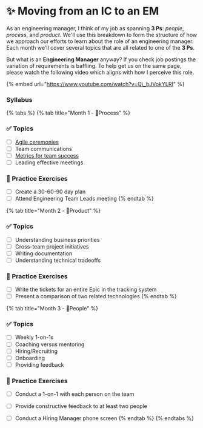 # ✨ Moving from an IC to an EM

As an engineering manager, I think of my job as spanning **3 Ps**: _people_, _process_, and _product._ We'll use this breakdown to form the structure of how we approach our efforts to learn about the role of an engineering manager. Each month we'll cover several topics that are all related to one of the **3 Ps**.

But what is an **Engineering Manager** anyway? If you check job postings the variation of requirements is baffling. To help get us on the same page, please watch the following video which aligns with how I perceive this role.

{% embed url="https://www.youtube.com/watch?v=Q\_bJVokYLRI" %}

### Syllabus

{% tabs %}
{% tab title="Month 1 - 👣Process" %}
### ✅ Topics

* [ ] [Agile ceremonies](process/agile-ceremonies.md)
* [ ] Team communications
* [ ] [Metrics for team success](process/metrics-for-team-success.md)
* [ ] Leading effective meetings

### 🔑 Practice Exercises

* [ ] Create a 30-60-90 day plan
* [ ] Attend Engineering Team Leads meeting
{% endtab %}

{% tab title="Month 2 - 🔨Product" %}
### ✅ Topics

* [ ] Understanding business priorities
* [ ] Cross-team project initiatives
* [ ] Writing documentation
* [ ] Understanding technical tradeoffs

### 🔑 Practice Exercises

* [ ] Write the tickets for an entire Epic in the tracking system
* [ ] Present a comparison of two related technologies
{% endtab %}

{% tab title="Month 3 - 👫People" %}
### ✅ Topics

* [ ] Weekly 1-on-1s
* [ ] Coaching versus mentoring
* [ ] Hiring/Recruiting
* [ ] Onboarding
* [ ] Providing feedback

### 🔑 Practice Exercises

* [ ] Conduct a 1-on-1 with each person on the team
* [ ] Provide constructive feedback to at least two people
* [ ] Conduct a Hiring Manager phone screen
{% endtab %}
{% endtabs %}

